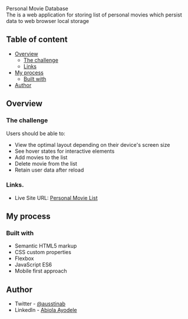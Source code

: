 Personal Movie Database </br>
The is a web application for storing list of personal movies which persist data to web browser local storage
## Table of content

-  [Overview](#overview)
   -  [The challenge](#the-challenge)
   -  [Links](#links)
-  [My process](#my-process)
   -  [Built with](#built-with)
-  [Author](#author)

## Overview

### The challenge

Users should be able to:

-  View the optimal layout depending on their device's screen size
-  See hover states for interactive elements
-  Add movies to the list
-  Delete movie from the list
-  Retain user data after reload

### Links.

-  Live Site URL: [Personal Movie List
](https://infallible-tereshkova-3140a4.netlify.app/)

## My process

### Built with

-  Semantic HTML5 markup
-  CSS custom properties
-  Flexbox
-  JavaScript ES6
-  Mobile first approach

## Author

-  Twitter - [@ausstinab](https://www.twitter.com/ausstinab)
-  LinkedIn - [Abiola Ayodele](https://www.linkedin.com/in/abiola-ayodele-5a10651b7/)

